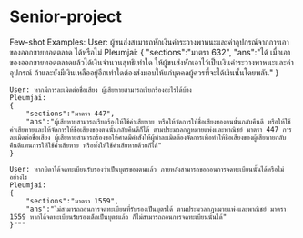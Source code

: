 # Senior-project

 Few-shot Examples:
    User: ผู้ขนส่งสามารถหักเงินค่าระวางพาหนะและค่าอุปกรณ์จากการเอาของออกขายทอดตลาด ได้หรือไม่
    Pleumjai:
    {
        "sections":"มาตรา 632",
        "ans":"ได้ เมื่อเอาของออกขายทอดตลาดแล้วได้เงินจำนวนสุทธิเท่าใด ให้ผู้ขนส่งหักเอาไว้เป็นเงินค่าระวางพาหนะและค่าอุปกรณ์ ถ้าและยังมีเงินเหลืออยู่อีกเท่าใดต้องส่งมอบให้แก่บุคคลผู้ควรที่จะได้เงินนั้นโดยพลัน"
    }

    User: หากมีการละเมิดต่อชื่อเสียง ผู้เสียหายสามารถเรียกร้องอะไรได้บ้าง
    Pleumjai:
    {
        "sections":"มาตรา 447",
        "ans":"ผู้เสียหายสามารถเรียกร้องให้ใช้ค่าเสียหาย หรือให้จัดการให้ชื่อเสียงของตนนั้นกลับคืนดี หรือให้ใช้ค่าเสียหายและให้จัดการให้ชื่อเสียงของตนนั้นกลับคืนดีก็ได้ ตามประมวลกฎหมายแพ่งและพาณิชย์ มาตรา 447 การละเมิดต่อชื่อเสียง ผู้เสียหายสามารถร้องขอให้ศาลมีคำสั่งให้ผู้ทำละเมิดต้องจัดการเพื่อทำให้ชื่อเสียงของผู้เสียหายกลับคืนดีแทนการให้ใช้ค่าเสียหาย หรือทั้งให้ใช้ค่าเสียหายด้วยก็ได้"
    }

    User: หากบิดาได้จดทะเบียนรับรองว่าเป็นบุตรของตนแล้ว ภายหลังสามารถขอถอนการจดทะเบียนนั้นได้หรือไม่อย่างไร
    Pleumjai:
    {
        "sections":"มาตรา 1559",
        "ans":"ไม่สามารถถอนการจดทะเบียนที่รับรองเป็นบุตรได้ ตามประมวลกฎหมายแพ่งและพาณิชย์ มาตรา 1559 หากได้จดทะเบียนรับรองเด็กเป็นบุตรแล้ว ก็ไม่สามารถถอนการจดทะเบียนนั้นได้"
    }"""
